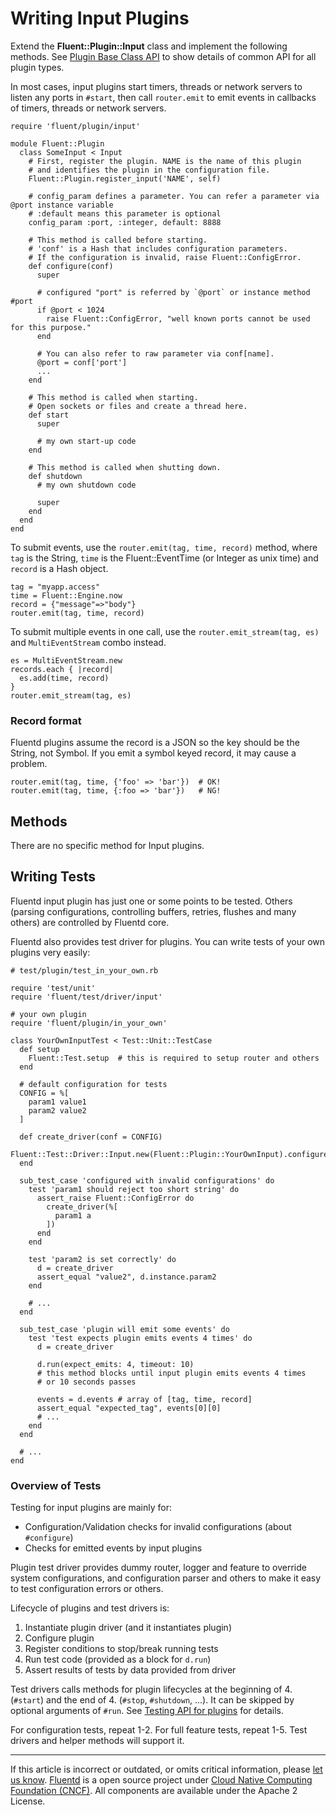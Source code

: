 # Writing Input Plugins

Extend the **Fluent::Plugin::Input** class and implement the following
methods. See [Plugin Base Class API](/articles/api-plugin-base.md) to show details of
common API for all plugin types.

In most cases, input plugins start timers, threads or network servers to
listen any ports in `#start`, then call `router.emit` to emit events in
callbacks of timers, threads or network servers.

``` {.CodeRay}
require 'fluent/plugin/input'

module Fluent::Plugin
  class SomeInput < Input
    # First, register the plugin. NAME is the name of this plugin
    # and identifies the plugin in the configuration file.
    Fluent::Plugin.register_input('NAME', self)

    # config_param defines a parameter. You can refer a parameter via @port instance variable
    # :default means this parameter is optional
    config_param :port, :integer, default: 8888

    # This method is called before starting.
    # 'conf' is a Hash that includes configuration parameters.
    # If the configuration is invalid, raise Fluent::ConfigError.
    def configure(conf)
      super

      # configured "port" is referred by `@port` or instance method #port
      if @port < 1024
        raise Fluent::ConfigError, "well known ports cannot be used for this purpose."
      end

      # You can also refer to raw parameter via conf[name].
      @port = conf['port']
      ...
    end

    # This method is called when starting.
    # Open sockets or files and create a thread here.
    def start
      super

      # my own start-up code
    end

    # This method is called when shutting down.
    def shutdown
      # my own shutdown code

      super
    end
  end
end
```

To submit events, use the `router.emit(tag, time, record)` method, where
`tag` is the String, `time` is the Fluent::EventTime (or Integer as unix
time) and `record` is a Hash object.

``` {.CodeRay}
tag = "myapp.access"
time = Fluent::Engine.now
record = {"message"=>"body"}
router.emit(tag, time, record)
```

To submit multiple events in one call, use the
`router.emit_stream(tag, es)` and `MultiEventStream` combo instead.

``` {.CodeRay}
es = MultiEventStream.new
records.each { |record|
  es.add(time, record)
}
router.emit_stream(tag, es)
```


### Record format

Fluentd plugins assume the record is a JSON so the key should be the
String, not Symbol. If you emit a symbol keyed record, it may cause a
problem.

``` {.CodeRay}
router.emit(tag, time, {'foo' => 'bar'})  # OK!
router.emit(tag, time, {:foo => 'bar'})   # NG!
```


## Methods

There are no specific method for Input plugins.


## Writing Tests

Fluentd input plugin has just one or some points to be tested. Others
(parsing configurations, controlling buffers, retries, flushes and many
others) are controlled by Fluentd core.

Fluentd also provides test driver for plugins. You can write tests of
your own plugins very easily:

``` {.CodeRay}
# test/plugin/test_in_your_own.rb

require 'test/unit'
require 'fluent/test/driver/input'

# your own plugin
require 'fluent/plugin/in_your_own'

class YourOwnInputTest < Test::Unit::TestCase
  def setup
    Fluent::Test.setup  # this is required to setup router and others
  end

  # default configuration for tests
  CONFIG = %[
    param1 value1
    param2 value2
  ]

  def create_driver(conf = CONFIG)
    Fluent::Test::Driver::Input.new(Fluent::Plugin::YourOwnInput).configure(conf)
  end

  sub_test_case 'configured with invalid configurations' do
    test 'param1 should reject too short string' do
      assert_raise Fluent::ConfigError do
        create_driver(%[
          param1 a
        ])
      end
    end

    test 'param2 is set correctly' do
      d = create_driver
      assert_equal "value2", d.instance.param2
    end

    # ...
  end

  sub_test_case 'plugin will emit some events' do
    test 'test expects plugin emits events 4 times' do
      d = create_driver

      d.run(expect_emits: 4, timeout: 10)
      # this method blocks until input plugin emits events 4 times
      # or 10 seconds passes

      events = d.events # array of [tag, time, record]
      assert_equal "expected_tag", events[0][0]
      # ...
    end
  end

  # ...
end
```


### Overview of Tests

Testing for input plugins are mainly for:

-   Configuration/Validation checks for invalid configurations (about
    `#configure`)
-   Checks for emitted events by input plugins

Plugin test driver provides dummy router, logger and feature to override
system configurations, and configuration parser and others to make it
easy to test configuration errors or others.

Lifecycle of plugins and test drivers is:

1.  Instantiate plugin driver (and it instantiates plugin)
2.  Configure plugin
3.  Register conditions to stop/break running tests
4.  Run test code (provided as a block for `d.run`)
5.  Assert results of tests by data provided from driver

Test drivers calls methods for plugin lifecycles at the beginning of 4.
(`#start`) and the end of 4. (`#stop`, `#shutdown`, ...). It can be
skipped by optional arguments of `#run`. See [Testing API for plugins](/articles/plugin-test-code.md) for details.

For configuration tests, repeat 1-2. For full feature tests, repeat 1-5.
Test drivers and helper methods will support it.


------------------------------------------------------------------------

If this article is incorrect or outdated, or omits critical information,
please [let us know](https://github.com/fluent/fluentd-docs/issues?state=open).
[Fluentd](http://www.fluentd.org/) is a open source project under [Cloud
Native Computing Foundation (CNCF)](https://cncf.io/). All components
are available under the Apache 2 License.
